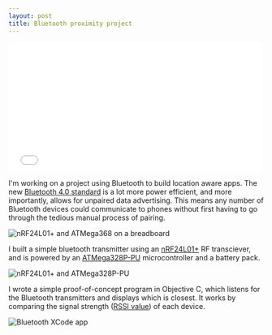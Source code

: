 ```yaml
---
layout: post
title: Bluetooth proximity project
---
```


<p class="video"><iframe src="//www.youtube.com/embed/H4rzc52UtUw?controls=2&amp;showinfo=0" allowfullscreen="allowfullscreen" frameborder="0" height="255" width="500"><a href='http://www.youtube.com/watch?v=H4rzc52UtUw'>Watch Bluetooth proximity project on YouTube</a></iframe></p>

I'm working on a project using Bluetooth to build location aware apps. The new [Bluetooth 4.0 standard](http://www.extremetech.com/computing/110759-the-future-of-advertising-omnipresent-bluetooth-4-0) is a lot more power efficient, and more importantly, allows for unpaired data advertising. This means any number of Bluetooth devices could communicate to phones without first having to go through the tedious manual process of pairing.

<p class="image"><img alt="nRF24L01+ and ATMega368 on a breadboard" src="https://lh4.googleusercontent.com/-kxvLSbtNcT4/Ut3HLgwoqoI/AAAAAAAAA2A/px2FfvrzEpo/w850/bluetooth-transmitter.jpg" /></p>

I built a simple bluetooth transmitter using an [nRF24L01+](http://www.nordicsemi.com/eng/Products/2.4GHz-RF/nRF24L01P) RF transciever, and is powered by an [ATMega328P-PU](http://www.atmel.com/devices/atmega328p.aspx) microcontroller and a battery pack.

<p class="image"><img alt="nRF24L01+ and ATMega328P-PU" src="https://lh4.googleusercontent.com/-b_Jivkkrc3U/Ut3HLEXuBjI/AAAAAAAAA18/mA-E-bAPtyk/w850/nrf24l01-atmega328.jpg" /></p>

I wrote a simple proof-of-concept program in Objective C, which listens for the Bluetooth transmitters and displays which is closest. It works by comparing the signal strength ([RSSI value](http://en.wikipedia.org/wiki/Received_signal_strength_indication)) of each device.

<p class="image"><img alt="Bluetooth XCode app" src="https://lh6.googleusercontent.com/-XydKa00Kk8U/Ut3ZWBUYPEI/AAAAAAAAA2c/xi4mz1vpIZ4/w850/bluetooth-screenshot.png" /></p>